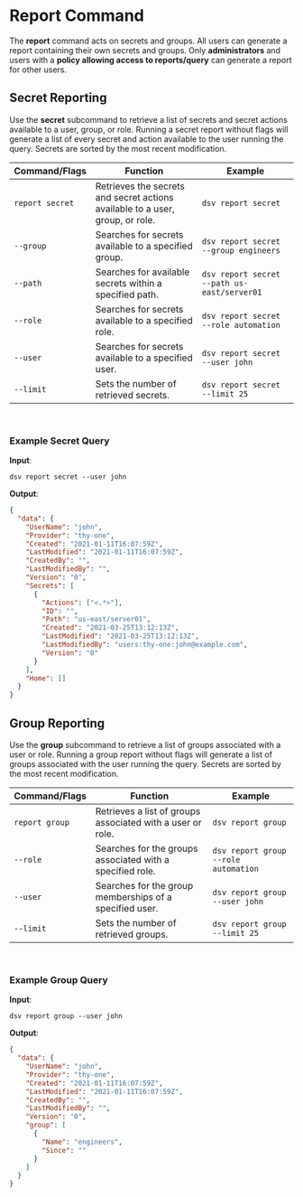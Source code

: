 [title]: # (Report)
[tags]: # (DevOps Secrets Vault,report)
[priority]: # (4855)

# Report Command

The **report** command acts on secrets and groups. All users can generate a report containing their own secrets and groups. Only **administrators** and users with a **policy allowing access to reports/query** can generate a report for other users.

## Secret Reporting

Use the **secret** subcommand to retrieve a list of secrets and secret actions available to a user, group, or role. Running a secret report without flags will generate a list of every secret and action available to the user running the query. Secrets are sorted by the most recent modification.

|Command/Flags|Function|Example|
|-|-|-|
|`report secret`| Retrieves the secrets and secret actions available to a user, group, or role.| `dsv report secret`|
|`--group`| Searches for secrets available to a specified group.| `dsv report secret --group engineers`|
|`--path`| Searches for available secrets within a specified path.| `dsv report secret --path us-east/server01`|
|`--role`| Searches for secrets available to a specified role.| `dsv report secret --role automation`|
|`--user`| Searches for secrets available to a specified user.| `dsv report secret --user john`|
|`--limit`| Sets the number of retrieved secrets.| `dsv report secret --limit 25`|

<br>

### Example Secret Query

**Input**:

```
dsv report secret --user john
```

**Output**:

```json
{
  "data": {
    "UserName": "john",
    "Provider": "thy-one",
    "Created": "2021-01-11T16:07:59Z",
    "LastModified": "2021-01-11T16:07:59Z",
    "CreatedBy": "",
    "LastModifiedBy": "",
    "Version": "0",
    "Secrets": [
      {
        "Actions": ["<.*>"],
        "ID": "",
        "Path": "us-east/server01",
        "Created": "2021-03-25T13:12:13Z",
        "LastModified": "2021-03-25T13:12:13Z",
        "LastModifiedBy": "users:thy-one:john@example.com",
        "Version": "0"
      }
    ],
    "Home": []
  }
}
```

## Group Reporting

Use the **group** subcommand to retrieve a list of groups associated with a user or role. Running a group report without flags will generate a list of groups associated with the user running the query. Secrets are sorted by the most recent modification.

|Command/Flags|Function|Example|
|-|-|-|
|`report group`| Retrieves a list of groups associated with a user or role.| `dsv report group`|
|`--role`| Searches for the groups associated with a specified role.| `dsv report group --role automation`|
|`--user`| Searches for the group memberships of a specified user.| `dsv report group --user john`|
|`--limit`| Sets the number of retrieved groups.| `dsv report group --limit 25`|

<br>

### Example Group Query

**Input**:

```
dsv report group --user john
```

**Output**:

```json
{
  "data": {
    "UserName": "john",
    "Provider": "thy-one",
    "Created": "2021-01-11T16:07:59Z",
    "LastModified": "2021-01-11T16:07:59Z",
    "CreatedBy": "",
    "LastModifiedBy": "",
    "Version": "0",
    "group": [
      {
        "Name": "engineers",
        "Since": ""
      }
    ]
  }
}
```